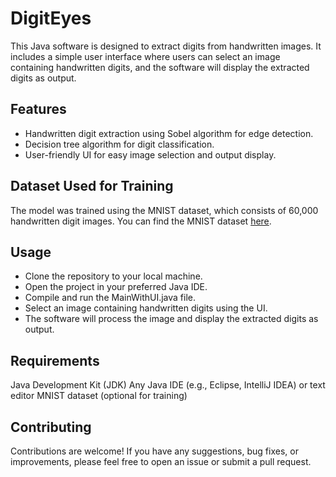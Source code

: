 # **DigitEyes**
This Java software is designed to extract digits from handwritten images. It includes a simple user interface where users can select an image containing handwritten digits, and the software will display the extracted digits as output.

## Features

- Handwritten digit extraction using Sobel algorithm for edge detection.
- Decision tree algorithm for digit classification.
- User-friendly UI for easy image selection and output display.

## Dataset Used for Training

The model was trained using the MNIST dataset, which consists of 60,000 handwritten digit images. You can find the MNIST dataset [here](https://www.kaggle.com/datasets/oddrationale/mnist-in-csv).

## Usage
- Clone the repository to your local machine.
- Open the project in your preferred Java IDE.
- Compile and run the MainWithUI.java file.
- Select an image containing handwritten digits using the UI.
- The software will process the image and display the extracted digits as output.

## Requirements
Java Development Kit (JDK)
Any Java IDE (e.g., Eclipse, IntelliJ IDEA) or text editor
MNIST dataset (optional for training)

## Contributing
Contributions are welcome! If you have any suggestions, bug fixes, or improvements, please feel free to open an issue or submit a pull request.
